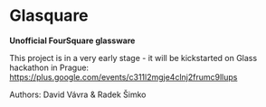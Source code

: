 Glasquare
=
**Unofficial FourSquare glassware**


This project is in a very early stage - it will be kickstarted on Glass hackathon in Prague: https://plus.google.com/events/c311l2mgje4clnj2frumc9llups

Authors:
David Vávra & Radek Šimko